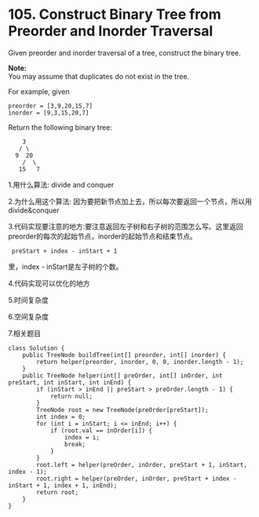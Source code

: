 # 105. Construct Binary Tree from Preorder and Inorder Traversal

Given preorder and inorder traversal of a tree, construct the binary tree.

**Note:**  
You may assume that duplicates do not exist in the tree.

For example, given

```text
preorder = [3,9,20,15,7]
inorder = [9,3,15,20,7]
```

Return the following binary tree:

```text
    3
   / \
  9  20
    /  \
   15   7
```

1.用什么算法: divide and conquer

2.为什么用这个算法: 因为要把新节点加上去，所以每次要返回一个节点，所以用divide&conquer

3.代码实现要注意的地方:要注意返回左子树和右子树的范围怎么写。这里返回preorder的每次的起始节点，inorder的起始节点和结束节点。

```text
 preStart + index - inStart + 1
```

里，index - inStart是左子树的个数。

4.代码实现可以优化的地方

5.时间复杂度

6.空间复杂度

7.相关题目

```text
class Solution {
    public TreeNode buildTree(int[] preorder, int[] inorder) {
        return helper(preorder, inorder, 0, 0, inorder.length - 1);
    }
    public TreeNode helper(int[] preOrder, int[] inOrder, int preStart, int inStart, int inEnd) {
        if (inStart > inEnd || preStart > preOrder.length - 1) {
            return null;
        }
        TreeNode root = new TreeNode(preOrder[preStart]);
        int index = 0;
        for (int i = inStart; i <= inEnd; i++) {
            if (root.val == inOrder[i]) {
                index = i;
                break;
            }
        }
        root.left = helper(preOrder, inOrder, preStart + 1, inStart, index - 1);
        root.right = helper(preOrder, inOrder, preStart + index - inStart + 1, index + 1, inEnd);
        return root;
    }
}
```

